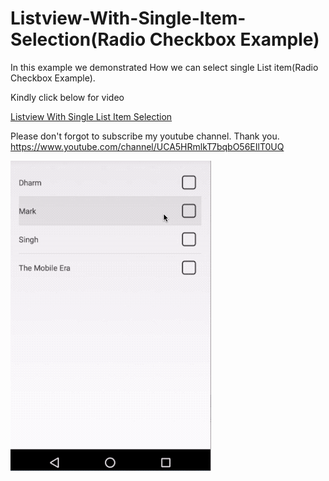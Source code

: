 # Listview-With-Single-Item-Selection(Radio Checkbox Example)
In this example we demonstrated How we can select single List item(Radio Checkbox Example).

Kindly click below for video

[Listview With Single List Item Selection](https://www.youtube.com/watch?v=s4JwU28VMko)

Please don't forgot to subscribe my youtube channel. Thank you. https://www.youtube.com/channel/UCA5HRmlkT7bqbO56EIlT0UQ

![ScreenShot](examplescreenshot.gif)


